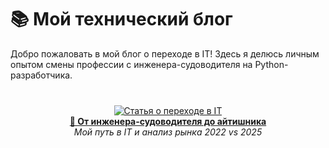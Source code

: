 # 📚 Мой технический блог

Добро пожаловать в мой блог о переходе в IT! Здесь я делюсь личным опытом смены профессии с инженера-судоводителя на Python-разработчика.

<div align="center" style="margin: 40px 0;">

[![Статья о переходе в IT](https://images.unsplash.com/photo-1454165804606-c3d57bc86b40?w=400)](Первая%20статья%20GitHub.md)  
**[🚢 От инженера-судоводителя до айтишника](Первая%20статья%20GitHub.md)**  
*Мой путь в IT и анализ рынка 2022 vs 2025*
